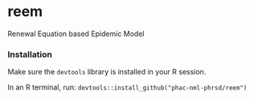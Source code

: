 # reem
Renewal Equation based Epidemic Model


### Installation

Make sure the `devtools` library is installed in your R session.

In an R terminal, run: 
`devtools::install_github("phac-nml-phrsd/reem")`

